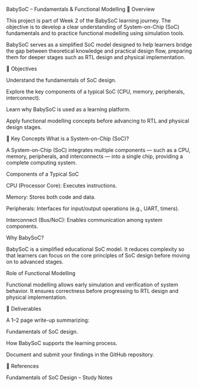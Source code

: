 BabySoC – Fundamentals & Functional Modelling
📖 Overview

This project is part of Week 2 of the BabySoC learning journey. The objective is to develop a clear understanding of System-on-Chip (SoC) fundamentals and to practice functional modelling using simulation tools.

BabySoC serves as a simplified SoC model designed to help learners bridge the gap between theoretical knowledge and practical design flow, preparing them for deeper stages such as RTL design and physical implementation.

🎯 Objectives

Understand the fundamentals of SoC design.

Explore the key components of a typical SoC (CPU, memory, peripherals, interconnect).

Learn why BabySoC is used as a learning platform.

Apply functional modelling concepts before advancing to RTL and physical design stages.

🧩 Key Concepts
What is a System-on-Chip (SoC)?

A System-on-Chip (SoC) integrates multiple components — such as a CPU, memory, peripherals, and interconnects — into a single chip, providing a complete computing system.

Components of a Typical SoC

CPU (Processor Core): Executes instructions.

Memory: Stores both code and data.

Peripherals: Interfaces for input/output operations (e.g., UART, timers).

Interconnect (Bus/NoC): Enables communication among system components.

Why BabySoC?

BabySoC is a simplified educational SoC model. It reduces complexity so that learners can focus on the core principles of SoC design before moving on to advanced stages.

Role of Functional Modelling

Functional modelling allows early simulation and verification of system behavior. It ensures correctness before progressing to RTL design and physical implementation.

📝 Deliverables

A 1–2 page write-up summarizing:

Fundamentals of SoC design.

How BabySoC supports the learning process.

Document and submit your findings in the GitHub repository.

🔗 References

Fundamentals of SoC Design – Study Notes
